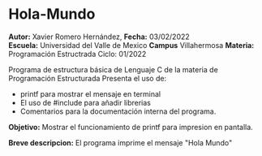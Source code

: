 # Hola-Mundo
<p><b>Autor:</b> Xavier Romero Hernández, <b>Fecha:</b> 03/02/2022 <br>
  <b>Escuela:</b> Universidad del Valle de Mexico <b>Campus</b> Villahermosa
  <b>Materia:</b> Programación Estructrada
Ciclo: 01/2022</p>

<p>Programa de estructura básica de Lenguaje C de la materia de Programación Estructurada
Presenta el uso de:
  <ul>
    <li>printf para mostrar el mensaje en terminal</li>
    <li>El uso de #include para añadir librerias</li>
    <li>Comentarios para la documentación interna del programa.</li>
  </ul>
</p>

<b>Objetivo:</b> Mostrar el funcionamiento de printf para impresion en pantalla.

<p><b>Breve descripcion:</b>
El programa imprime el mensaje "Hola Mundo"
</p>
